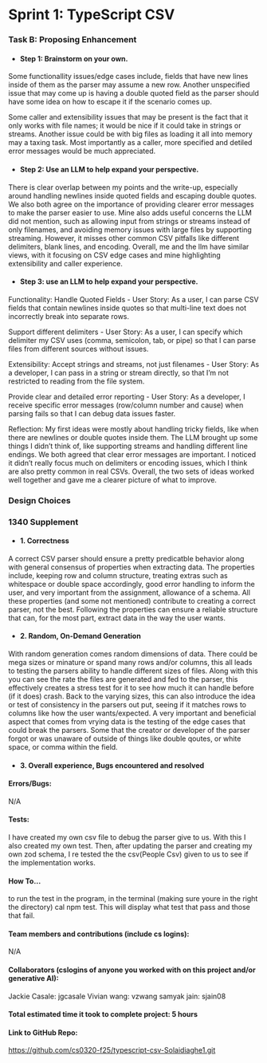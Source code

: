 # Sprint 1: TypeScript CSV

### Task B: Proposing Enhancement

- #### Step 1: Brainstorm on your own.
Some functionallity issues/edge cases include, fields that have new lines inside of them as the parser may assume a new row. Another unspecified issue that may come up is having a double quoted field as the parser should have some idea on how to escape it if the scenario comes up. 


Some caller and extensibility issues that may be present is the fact that it only works with file names; it would be nice if it could take in strings or streams. Another issue could be with big files as loading it all into memory may a taxing task. Most importantly as a caller, more specified and detiled error messages would be much appreciated.
- #### Step 2: Use an LLM to help expand your perspective.
There is clear overlap between my points and the write-up, especially around handling newlines inside quoted fields and escaping double quotes. We also both agree on the importance of providing clearer error messages to make the parser easier to use. Mine also adds useful concerns the LLM did not mention, such as allowing input from strings or streams instead of only filenames, and avoiding memory issues with large files by supporting streaming. However, it misses other common CSV pitfalls like different delimiters, blank lines, and encoding. Overall, me and the llm have similar views, with it focusing on CSV edge cases and mine highlighting extensibility and caller experience.
- #### Step 3: use an LLM to help expand your perspective.
Functionality:
Handle Quoted Fields - User Story: As a user, I can parse CSV fields that contain newlines inside quotes so that multi-line text does not incorrectly break into separate rows.

Support different delimiters - User Story: As a user, I can specify which delimiter my CSV uses (comma, semicolon, tab, or pipe) so that I can parse files from different sources without issues.


Extensibility:
Accept strings and streams, not just filenames - User Story: As a developer, I can pass in a string or stream directly, so that I’m not restricted to reading from the file system.

Provide clear and detailed error reporting - User Story: As a developer, I receive specific error messages (row/column number and cause) when parsing fails so that I can debug data issues faster.

Reflection:
My first ideas were mostly about handling tricky fields, like when there are newlines or double quotes inside them. The LLM brought up some things I didn’t think of, like supporting streams and handling different line endings. We both agreed that clear error messages are important. I noticed it didn’t really focus much on delimiters or encoding issues, which I think are also pretty common in real CSVs. Overall, the two sets of ideas worked well together and gave me a clearer picture of what to improve.

### Design Choices

### 1340 Supplement

- #### 1. Correctness
A correct CSV parser should ensure a pretty predicatble behavior along with general consensus of properties when extracting data. The properties include, keeping row and column structure, treating extras such as whitespace or double space accordingly, good error handling to inform the user, and very important from the assignment, allowance of a schema. All these properties (and some not mentioned) contribute to creating a correct parser, not the best. Following the properties can ensure a reliable structure that can, for the most part, extract data in the way the user wants.
- #### 2. Random, On-Demand Generation
With random generation comes random dimensions of data. There could be mega sizes or minature or spand many rows and/or columns, this all leads to testing the parsers ability to handle different sizes of files. Along with this you can see the rate the files are generated and fed to the parser, this effectively creates a stress test for it to see how much it can handle before (if it does) crash. Back to the varying sizes, this can also introduce the idea or test of consistency in the parsers out put, seeing if it matches rows to columns like how the user wants/expected. A very important and beneficial aspect that comes from vrying data is  the testing of the edge cases that could break the parsers. Some that the creator or developer of the parser forgot or was unaware of outside of things like double qoutes, or white space, or comma within the field.
- #### 3. Overall experience, Bugs encountered and resolved
#### Errors/Bugs:
N/A
#### Tests: 
I have created my own csv file to debug the parser give to us. With this I also created my own test. Then, after updating the parser and creating my own zod schema, I re tested the the csv(People Csv) given to us to see if the implementation works.
#### How To…
to run the test in the program, in the terminal (making sure youre in the right the directory) cal npm test. This will display what test that pass and those that fail.

#### Team members and contributions (include cs logins):
N/A
#### Collaborators (cslogins of anyone you worked with on this project and/or generative AI):
Jackie Casale: jgcasale
Vivian wang: vzwang
samyak jain: sjain08
#### Total estimated time it took to complete project: 5 hours
#### Link to GitHub Repo: 
https://github.com/cs0320-f25/typescript-csv-Solaidiaghe1.git 
